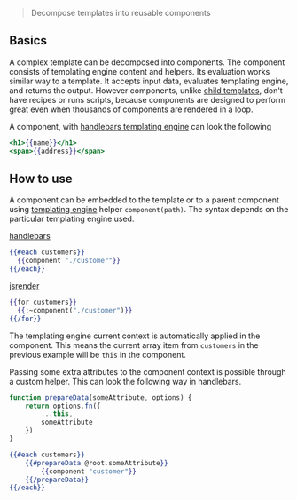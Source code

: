 > Decompose templates into reusable components

## Basics

A complex template can be decomposed into components. The component consists of templating engine content and helpers. Its evaluation works similar way to a template. It accepts input data, evaluates templating engine, and returns the output. However components, unlike [child templates](/learn/child-templates), don't have recipes or runs scripts, because components are designed to perform great even when thousands of components are rendered in a loop.

A component, with [handlebars templating engine](/learn/handlebars) can look the following
```handlebars
<h1>{{name}}</h1>
<span>{{address}}</span>
```

## How to use

A component can be embedded to the template or to a parent component using [templating engine](/learn/templating-engines) helper `component(path)`. The syntax depends on the particular templating engine used.

[handlebars](/learn/handlebars)
```handlebars
{{#each customers}} 
  {{component "./customer"}}
{{/each}}
```

[jsrender](/learn/jsrender)
```handlebars
{{for customers}} 
  {{:~component("./customer")}}
{{/for}}
```

The templating engine current context is automatically applied in the component. This means the current array item from `customers` in the previous example will be `this` in the component.

Passing some extra attributes to the component context is possible through a custom helper. This can look the following way in handlebars.

```js
function prepareData(someAttribute, options) {   
    return options.fn({
        ...this,
        someAttribute
    })
}
```

```handlebars
{{#each customers}}    
    {{#prepareData @root.someAttribute}}
        {{component "customer"}}
    {{/prepareData}}
{{/each}}
```